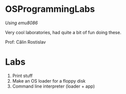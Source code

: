 # OSProgrammingLabs

*Using emu8086*

Very cool laboratories, had quite a bit of fun doing these.

Prof: Călin Rostislav

# Labs

1. Print stuff
2. Make an OS loader for a floppy disk
3. Command line interpreter (loader + app)
